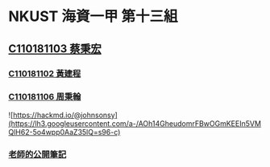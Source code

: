 # NKUST 海資一甲 第十三組
## [C110181103 蔡秉宏](https://github.com/iArthurTsai/NKUST_C110181103)
### [C110181102 黃建程](https://github.com/bigbettles/NKUST)
### [C110181106 周秉翰](https://github.com/C110181106/NKUST_C110181106)
![https://hackmd.io/@johnsonsy](https://lh3.googleusercontent.com/a-/AOh14GheudomrFBwOGmKEEIn5VMQlH62-5o4wpp0AaZ35lQ=s96-c)
### [老師的公開筆記](https://hackmd.io/@johnsonsy)